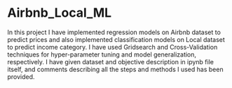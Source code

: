 # Airbnb_Local_ML
In this project I have implemented regression models on Airbnb dataset to predict prices and also implemented classification models on Local dataset to predict income category.
I have used Gridsearch and Cross-Validation techniques for hyper-parameter tuning and model generalization, respectively.
I have given dataset and objective description in ipynb file itself, and comments describing all the steps and methods I used has been provided.
